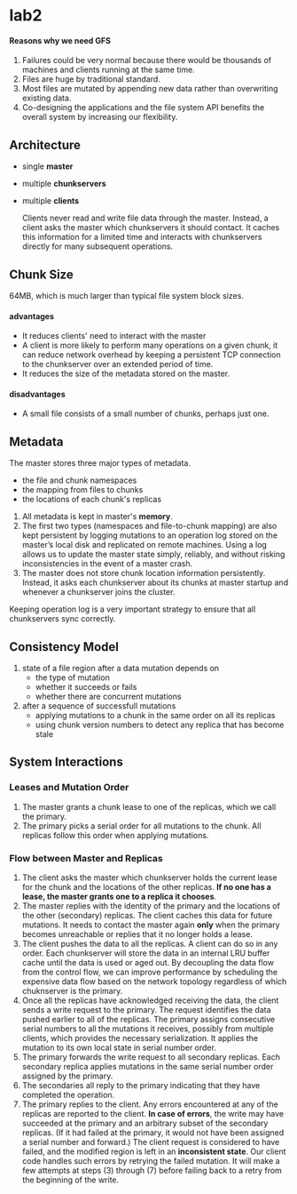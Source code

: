 # lab2

#### Reasons why we need GFS
1.  Failures could be very normal because there would be thousands of machines and clients running at the same time.
2.  Files are huge by traditional standard.
3.  Most files are mutated by appending new data rather than overwriting existing data.
4.  Co-designing the applications and the file system API benefits the overall system by increasing our flexibility.


## Architecture
*  single **master**
*  multiple **chunkservers**
*  multiple **clients**

    Clients never read and write file data through the master. Instead, a client asks the master which chunkservers it should contact. It caches this information for a limited time and interacts with chunkservers directly for many subsequent operations.

## Chunk Size
64MB, which is much larger than typical file system block sizes.

#### advantages
-  It reduces clients' need to interact with the master
-  A client is more likely to perform many operations on a given chunk, it can reduce network overhead by keeping a persistent TCP connection to the chunkserver over an extended period of time.
-  It reduces the size of the metadata stored on the master.

#### disadvantages
-  A small file consists of a small number of chunks, perhaps just one.

## Metadata
The master stores three major types of metadata.
-  the file and chunk namespaces
-  the mapping from files to chunks
-  the locations of each chunk's replicas

1. All metadata is kept in master's **memory**.
2. The first two types (namespaces and file-to-chunk mapping) are also kept persistent by logging mutations to an operation log stored on the master’s local disk and replicated on remote machines. Using a log allows us to update the master state simply, reliably, and without risking inconsistencies in the event of a master crash.
3. The master does not store chunk location information persistently. Instead, it asks each chunkserver about its chunks at master startup and whenever a chunkserver joins the cluster.

Keeping operation log is a very important strategy to ensure that all chunkservers sync correctly.

## Consistency Model
1. state of a file region after a data mutation depends on
    - the type of mutation
    - whether it succeeds or fails
    - whether there are concurrent mutations
2. after a sequence of successfull mutations
    - applying mutations to a chunk in the same order on all its replicas
    - using chunk version numbers to detect any replica that has become stale

## System Interactions

### Leases and Mutation Order
1. The master grants a chunk lease to one of the replicas, which we call the primary.
2. The primary picks a serial order for all mutations to the chunk. All replicas follow this order when applying mutations.

### Flow between Master and Replicas
1. The client asks the master which chunkserver holds the current lease for the chunk and the locations of the other replicas. **If no one has a lease, the master grants one to a replica it chooses**.
2. The master replies with the identity of the primary and the locations of the other (secondary) replicas. The client caches this data for future mutations. It needs to contact the master again **only** when the primary becomes unreachable or replies that it no longer holds a lease.
3. The client pushes the data to all the replicas. A client can do so in any order. Each chunkserver will store the data in an internal LRU buffer cache until the data is used or aged out. By decoupling the data flow from the control flow, we can improve performance by scheduling the expensive data flow based on the network topology regardless of which chuknserver is the primary.
4. Once all the replicas have acknowledged receiving the data, the client sends a write request to the primary. The request identifies the data pushed earlier to all of the replicas. The primary assigns consecutive serial numbers to all the mutations it receives, possibly from multiple clients, which provides the necessary serialization. It applies the mutation to its own local state in serial number order.
5. The primary forwards the write request to all secondary replicas. Each secondary replica applies mutations in the same serial number order assigned by the primary.
6. The secondaries all reply to the primary indicating that they have completed the operation.
7. The primary replies to the client. Any errors encountered at any of the replicas are reported to the client. **In case of errors**, the write may have succeeded at the primary and an arbitrary subset of the secondary replicas. (If it had failed at the primary, it would not have been assigned a serial number and forward.) The client request is considered to have failed, and the modified region is left in an **inconsistent state**. Our client code handles such errors by retrying the failed mutation. It will make a few attempts at steps (3) through (7) before failing back to a retry from the beginning of the write.
